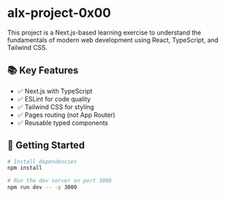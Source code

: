 # alx-project-0x00

This project is a Next.js-based learning exercise to understand the fundamentals of modern web development using React, TypeScript, and Tailwind CSS.

## 📚 Key Features

- ✅ Next.js with TypeScript
- ✅ ESLint for code quality
- ✅ Tailwind CSS for styling
- ✅ Pages routing (not App Router)
- ✅ Reusable typed components

## 🚀 Getting Started

```bash
# Install dependencies
npm install

# Run the dev server on port 3000
npm run dev -- -p 3000
